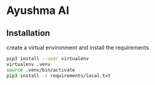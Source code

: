 # Ayushma AI

## Installation

create a virtual environment and install the requirements

```bash
pip3 install --user virtualenv
virtualenv .venv
source .venv/bin/activate
pip3 install -r requirements/local.txt
```